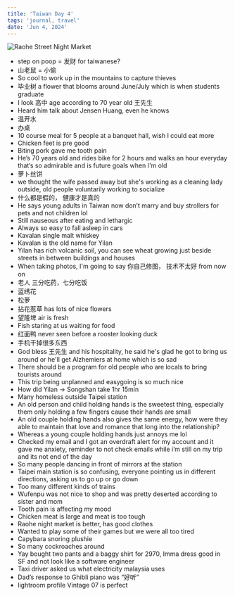 ```yaml
---
title: 'Taiwan Day 4'
tags: 'journal, travel'
date: 'Jun 4, 2024'
---
```


![Raohe Street Night Market](/images/twday4.jpeg)

- step on poop = 发财 for taiwanese?
- 山老鼠 = 小偷
- So cool to work up in the mountains to capture thieves
- 毕业树 a flower that blooms around June/July which is when students graduate
- I look 高中 age according to 70 year old 王先生
- Heard him talk about Jensen Huang, even he knows
- 温开水
- 办桌
- 10 course meal for 5 people at a banquet hall, wish I could eat more
- Chicken feet is pre good
- Biting pork gave me tooth pain
- He’s 70 years old and rides bike for 2 hours and walks an hour everyday that’s so admirable and is future goals when I'm old
- 萝卜丝饼
- we thought the wife passed away but she's working as a cleaning lady outside, old people voluntarily working to socialize
- 什么都是假的， 健康才是真的
- He says young adults in Taiwan now don’t marry and buy strollers for pets and not children lol
- Still nauseous after eating and lethargic
- Always so easy to fall asleep in cars
- Kavalan single malt whiskey
- Kavalan is the old name for Yilan
- Yilan has rich volcanic soil, you can see wheat growing just beside streets in between buildings and houses
- When taking photos, I'm going to say 你自己修图， 技术不太好 from now on
- 老人 三分吃药，七分吃饭
- 蓝绣花
- 松萝
- 拈花惹草 has lots of nice flowers
- 望隆埤 air is fresh
- Fish staring at us waiting for food
- 红面鸭 never seen before a rooster looking duck
- 手机干掉很多东西
- God bless 王先生 and his hospitality, he said he's glad he got to bring us around or he'll get Alzhemiers at home which is so sad
- There should be a program for old people who are locals to bring tourists around
- This trip being unplanned and easygoing is so much nice
- How did Yilan -> Songshan take 1hr 15min
- Many homeless outside Taipei station
- An old person and child holding hands is the sweetest thing, especially them only holding a few fingers cause their hands are small
- An old couple holding hands also gives the same energy, how were they able to maintain that love and romance that long into the relationship?
- Whereas a young couple holding hands just annoys me lol
- Checked my email and I got an overdraft alert for my account and it gave me anxiety, reminder to not check emails while i’m still on my trip and its not end of the day
- So many people dancing in front of mirrors at the station
- Taipei main station is so confusing, everyone pointing us in different directions, asking us to go up or go down
- Too many different kinds of trains
- Wufenpu was not nice to shop and was pretty deserted according to sister and mom
- Tooth pain is affecting my mood
- Chicken meat is large and meat is too tough
- Raohe night market is better, has good clothes
- Wanted to play some of their games but we were all too tired
- Capybara snoring plushie
- So many cockroaches around
- Yay bought two pants and a baggy shirt for 2970, Imma dress good in SF and not look like a software engineer
- Taxi driver asked us what electricity malaysia uses
- Dad’s response to Ghibli piano was “好听”
- lightroom profile Vintage 07 is perfect
